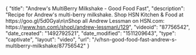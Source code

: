 {
    "title": "Andrew's MultiBerry Milkshake - Good Food Fast",
    "description": "Recipe for Andrew's multi-berry milkshake. Shop HSN Kitchen & Food at https:\/\/goo.gl\/5d0Gya\n\nShop all Andrew Lessman on HSN.com: https:\/\/www.hsn.com\/shop\/andrew-lessman\/129",
    "videoid": "87756542",
    "date_created": "1492792521",
    "date_modified": "1511209643",
    "type": "captivate",
    "layout": "video",
    "url": "\/v\/hsn-good-food-fast-andrew-s-multiberry-milkshake\/87756542"
}